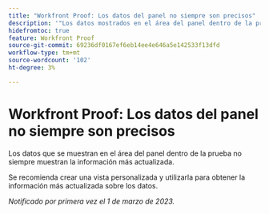 ```yaml
---
title: "Workfront Proof: Los datos del panel no siempre son precisos"
description: '"Los datos mostrados en el área del panel dentro de la prueba, no siempre muestran la información más actualizada. Se recomienda crear una vista personalizada y utilizarla para obtener la información más actualizada sobre sus datos".'
hidefromtoc: true
feature: Workfront Proof
source-git-commit: 69236df0167ef6eb14ee4e646a5e142533f13dfd
workflow-type: tm+mt
source-wordcount: '102'
ht-degree: 3%

---
```



# Workfront Proof: Los datos del panel no siempre son precisos

Los datos que se muestran en el área del panel dentro de la prueba no siempre muestran la información más actualizada.

Se recomienda crear una vista personalizada y utilizarla para obtener la información más actualizada sobre los datos.

_Notificado por primera vez el 1 de marzo de 2023._
